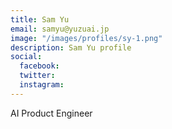 ```yaml
---
title: Sam Yu
email: samyu@yuzuai.jp
image: "/images/profiles/sy-1.png"
description: Sam Yu profile
social:
  facebook: 
  twitter: 
  instagram: 
---
```


AI Product Engineer